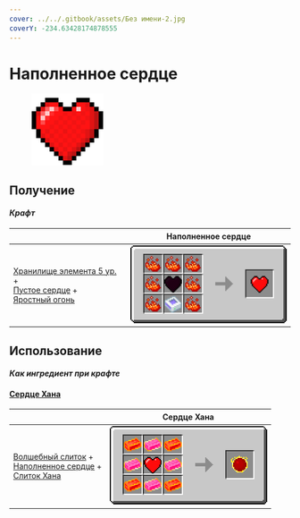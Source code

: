 ```yaml
---
cover: ../../.gitbook/assets/Без имени-2.jpg
coverY: -234.63428174878555
---
```


# Наполненное сердце

<figure><img src="../../.gitbook/assets/heart_128.png" alt=""><figcaption></figcaption></figure>

## Получение

#### _Крафт_

| ㅤ                                                                                                                                                                      |  Наполненное сердце                  |
| ---------------------------------------------------------------------------------------------------------------------------------------------------------------------- | ------------------------------------ |
| <p><a href="item_storage_cell_256k.md">Хранилище элемента 5 ур.</a> +<br><a href="heart_empty.md">Пустое сердце</a> +<br><a href="fury_fire.md">Яростный огонь</a></p> | ![](../../.gitbook/assets/heart.png) |

## Использование

#### _Как ингредиент при крафте_

#### [Сердце Хана](red.md)

| ㅤ                                                                                                                                                     |  Сердце Хана                       |
| ----------------------------------------------------------------------------------------------------------------------------------------------------- | ---------------------------------- |
| <p><a href="fairy_ingot.md">Волшебный слиток</a> +<br><a href="heart.md">Наполненное сердце</a> +<br><a href="red_aurum_ingot.md">Слиток Хана</a></p> | ![](../../.gitbook/assets/red.png) |

